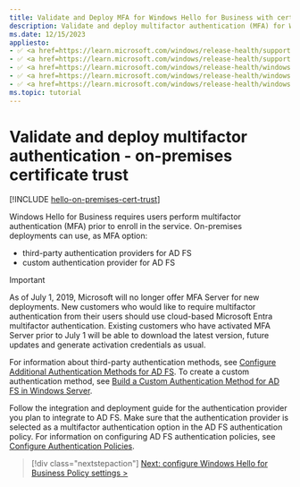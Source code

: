 ```yaml
---
title: Validate and Deploy MFA for Windows Hello for Business with certificate trust
description: Validate and deploy multifactor authentication (MFA) for Windows Hello for Business in an on-premises certificate trust model.
ms.date: 12/15/2023
appliesto: 
- ✅ <a href=https://learn.microsoft.com/windows/release-health/supported-versions-windows-client target=_blank>Windows 11</a>
- ✅ <a href=https://learn.microsoft.com/windows/release-health/supported-versions-windows-client target=_blank>Windows 10</a>
- ✅ <a href=https://learn.microsoft.com/windows/release-health/windows-server-release-info target=_blank>Windows Server 2022</a>
- ✅ <a href=https://learn.microsoft.com/windows/release-health/windows-server-release-info target=_blank>Windows Server 2019</a>
- ✅ <a href=https://learn.microsoft.com/windows/release-health/windows-server-release-info target=_blank>Windows Server 2016</a>
ms.topic: tutorial
---
```


# Validate and deploy multifactor authentication - on-premises certificate trust

[!INCLUDE [hello-on-premises-cert-trust](./includes/hello-on-premises-cert-trust.md)]

Windows Hello for Business requires users perform multifactor authentication (MFA) prior to enroll in the service. On-premises deployments can use, as MFA option:

- third-party authentication providers for AD FS
- custom authentication provider for AD FS

> [!IMPORTANT]
> As of July 1, 2019, Microsoft will no longer offer MFA Server for new deployments. New customers who would like to require multifactor authentication from their users should use cloud-based Microsoft Entra multifactor authentication. Existing customers who have activated MFA Server prior to July 1 will be able to download the latest version, future updates and generate activation credentials as usual.

For information about third-party authentication methods, see [Configure Additional Authentication Methods for AD FS](/windows-server/identity/ad-fs/operations/configure-additional-authentication-methods-for-ad-fs). To create a custom authentication method, see [Build a Custom Authentication Method for AD FS in Windows Server](/windows-server/identity/ad-fs/development/ad-fs-build-custom-auth-method).

Follow the integration and deployment guide for the authentication provider you plan to integrate to AD FS. Make sure that the authentication provider is selected as a multifactor authentication option in the AD FS authentication policy. For information on configuring AD FS authentication policies, see [Configure Authentication Policies](/windows-server/identity/ad-fs/operations/configure-authentication-policies).

> [!div class="nextstepaction"]
> [Next: configure Windows Hello for Business Policy settings >](hello-cert-trust-policy-settings.md)
